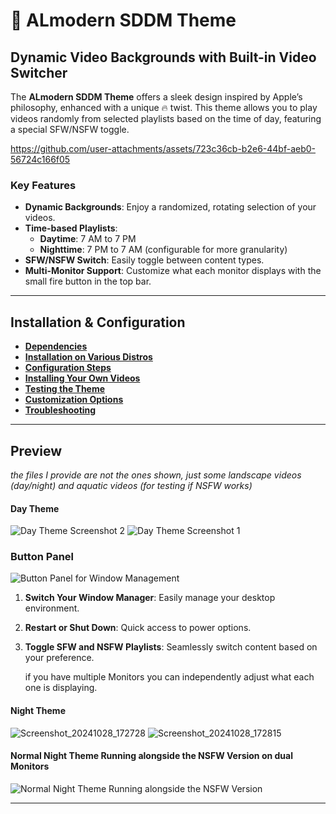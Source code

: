 # 🎨 ALmodern SDDM Theme

## Dynamic Video Backgrounds with Built-in Video Switcher

The **ALmodern SDDM Theme** offers a sleek design inspired by Apple’s philosophy, enhanced with a unique 🔥 twist. This theme allows you to play videos randomly from selected playlists based on the time of day, featuring a special SFW/NSFW toggle.

https://github.com/user-attachments/assets/723c36cb-b2e6-44bf-aeb0-56724c166f05



### Key Features

- **Dynamic Backgrounds**: Enjoy a randomized, rotating selection of your videos.
- **Time-based Playlists**: 
  - **Daytime**: 7 AM to 7 PM
  - **Nighttime**: 7 PM to 7 AM (configurable for more granularity)
- **SFW/NSFW Switch**: Easily toggle between content types.
- **Multi-Monitor Support**: Customize what each monitor displays with the small fire button in the top bar.

---

## Installation & Configuration

- **[Dependencies](wiki/dependencies.md)**
- **[Installation on Various Distros](wiki/installation-on-various-distros.md)**
- **[Configuration Steps](wiki/configuration-steps.md)**
- **[Installing Your Own Videos](wiki/installing-background-videos.md)**
- **[Testing the Theme](wiki/testing-the-theme.md)**
- **[Customization Options](wiki/customization.md)**
- **[Troubleshooting](wiki/troubleshooting.md)**

---

## Preview
*the files I provide are not the ones shown, just some landscape videos (day/night) and aquatic videos (for testing if NSFW works)*
#### Day Theme
![Day Theme Screenshot 2](https://github.com/user-attachments/assets/8566ae06-c925-474b-9d0b-ab12ce4c7051)
![Day Theme Screenshot 1](https://github.com/user-attachments/assets/a1a6c7b2-dece-4754-82fc-e003badfd733)

### Button Panel

![Button Panel for Window Management](https://github.com/user-attachments/assets/b963c58e-d265-47f1-91ab-47ee6e66a712)

1. **Switch Your Window Manager**: Easily manage your desktop environment.
2. **Restart or Shut Down**: Quick access to power options.
3. **Toggle SFW and NSFW Playlists**: Seamlessly switch content based on your preference.
   
    if you have multiple Monitors you can independently adjust what each one is displaying.

#### Night Theme 
![Screenshot_20241028_172728](https://github.com/user-attachments/assets/ff85d433-de22-453b-b359-a76820aeb745)
![Screenshot_20241028_172815](https://github.com/user-attachments/assets/3add533e-428a-4c39-9491-aea3abe77f5c)

#### Normal Night Theme Running alongside the NSFW Version on dual Monitors
![Normal Night Theme Running alongside the NSFW Version](https://github.com/user-attachments/assets/04bef9ce-30dc-4ba1-a778-7cfc2ab42f52)

---
